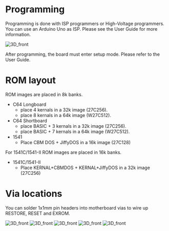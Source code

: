
# Programming

Programming is done with ISP programmers or High-Voltage programmers. You can use an Arduino Uno as ISP. Please see the User Guide for more information.

![3D_front](User&#32;Guide/media/programming_isp.png)

After programming, the board must enter setup mode. Please refer to the User Guide.

# ROM layout

ROM images are placed in 8k banks.
- C64 Longboard
  - place 4 kernals in a 32k image (27C256).
  - place 8 kernals in a 64k image (W27C512).
- C64 Shortboard
  - place BASIC + 3 kernals in a 32k image (27C256).
  - place BASIC + 7 kernals in a 64k image (W27C512).
- 1541
  - Place CBM DOS + JiffyDOS in a 16k image (27C128)

For 1541C/1541-II ROM images are placed in 16k banks.
- 1541C/1541-II
  - Place KERNAL+CBMDOS + KERNAL+JiffyDOS in a 32k image (27C256)


# Via locations
You can solder 1x1mm pin headers into motherboard vias to wire up RESTORE, RESET and EXROM.

![3D_front](User&#32;Guide/media/wiring_326298.png)
![3D_front](User&#32;Guide/media/wiring_250407.png)
![3D_front](User&#32;Guide/media/wiring_250425.png)
![3D_front](User&#32;Guide/media/wiring_250466.png)
![3D_front](User&#32;Guide/media/wiring_250469.png)